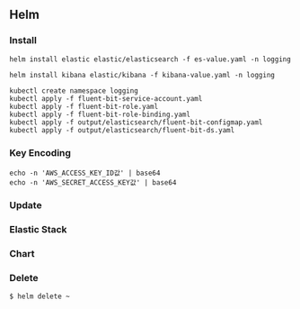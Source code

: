 ## Helm

### Install 
~~~
helm install elastic elastic/elasticsearch -f es-value.yaml -n logging
~~~

~~~
helm install kibana elastic/kibana -f kibana-value.yaml -n logging
~~~

~~~
kubectl create namespace logging
kubectl apply -f fluent-bit-service-account.yaml
kubectl apply -f fluent-bit-role.yaml
kubectl apply -f fluent-bit-role-binding.yaml
kubectl apply -f output/elasticsearch/fluent-bit-configmap.yaml
kubectl apply -f output/elasticsearch/fluent-bit-ds.yaml
~~~

### Key Encoding
~~~
echo -n 'AWS_ACCESS_KEY_ID값' | base64
echo -n 'AWS_SECRET_ACCESS_KEY값' | base64
~~~

### Update 

### Elastic Stack 

### Chart

### Delete
~~~
$ helm delete ~
~~~
